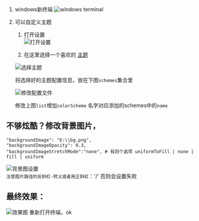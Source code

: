 1. windows新终端
    ![windows terminal](/res/windows/w_ter.png)

2. 可以自定义主题  
    1. 打开设置  
    ![打开设置](/res/windows/setting.png)

    2. 在这里选择一个喜欢的 [主题](https://atomcorp.github.io/themes/)

    ![选择主题](/res/windows/theme_site.png)

    将选择好的主题配置信息，放在下图`schemes`集合里

    ![修改配置文件](/res/windows/config_modify.png)

    修改上图`list`增加`colorScheme` 名字对应添加的schemes中的`name`

## 不够炫酷？修改背景图片，
```
"backgroundImage": "E:\\bg.png",
"backgroundImageOpacity": 0.3,
"backgroundImageStretchMode":"none", # 有四个选项 uniformToFill | none | fill | uniform 

```

![背景图设置](/res/windows/set_bg_image.png)  
`注意图片路径的反斜杠-转义或者用正斜杠`：'/' 否则会设置失败

## 最终效果：
![效果图](/res/windows/design.png)
重新打开终端，ok
